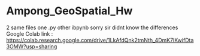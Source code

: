 # Ampong_GeoSpatial_Hw

2 same files one .py other ibpynb sorry sir didnt know the differences
Google Colab link : https://colab.research.google.com/drive/1LkAfdQnk2tmNth_4DmK7IKwifDta3OMW?usp=sharing
